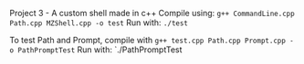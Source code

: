 Project 3 - A custom shell made in c++
Compile using: `g++ CommandLine.cpp Path.cpp MZShell.cpp -o test`
Run with: `./test`

To test Path and Prompt, compile with 
`g++ test.cpp Path.cpp Prompt.cpp -o PathPromptTest`
Run with: `./PathPromptTest

